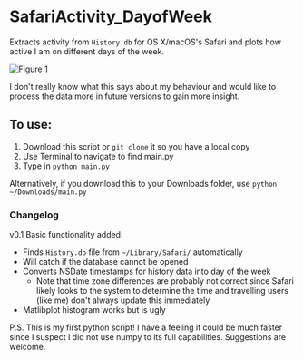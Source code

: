 # SafariActivity_DayofWeek

Extracts activity from `History.db` for OS X/macOS's Safari and plots how active I am on different days of the week.

![Figure 1](https://i.imgur.com/rz6TQE4.png)

I don't really know what this says about my behaviour and would like to process the data more in future versions to gain more insight.

## To use:
1. Download this script or `git clone` it so you have a local copy
2. Use Terminal to navigate to find main.py
3. Type in `python main.py`

Alternatively, if you download this to your Downloads folder, use `python ~/Downloads/main.py`

### Changelog
v0.1	Basic functionality added:
* Finds `History.db` file from `~/Library/Safari/` automatically
* Will catch if the database cannot be opened
* Converts NSDate timestamps for history data into day of the week
	* Note that time zone differences are probably not correct since Safari likely looks to the system to determine the time and travelling users (like me) don't always update this immediately
* Matlibplot histogram works but is ugly

P.S. This is my first python script! I have a feeling it could be much faster since I suspect I did not use numpy to its full capabilities. Suggestions are welcome.

